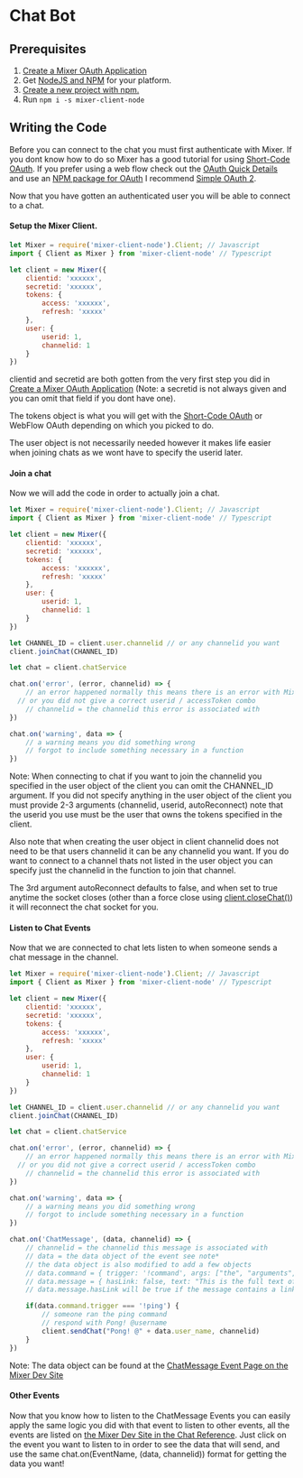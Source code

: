# Chat Bot

## Prerequisites
1. [Create a Mixer OAuth Application](https://mixer.com/lab/oauth)
2. Get [NodeJS and NPM](https://nodejs.org/en/) for your platform.
3. [Create a new project with npm.](https://docs.npmjs.com/cli/init)
4. Run `npm i -s mixer-client-node`

## Writing the Code
Before you can connect to the chat you must first authenticate with Mixer. If you dont know how to do so Mixer has a good tutorial for using [Short-Code OAuth](https://dev.mixer.com/reference/oauth/shortcodeauth). If you prefer using a web flow check out the [OAuth Quick Details](https://dev.mixer.com/reference/oauth/quickdetails) and use an [NPM package for OAuth](https://www.npmjs.com/search?q=oauth) I recommend [Simple OAuth 2](https://www.npmjs.com/package/simple-oauth2).

Now that you have gotten an authenticated user you will be able to connect to a chat.

#### Setup the Mixer Client.
```javascript
let Mixer = require('mixer-client-node').Client; // Javascript
import { Client as Mixer } from 'mixer-client-node' // Typescript

let client = new Mixer({
	clientid: 'xxxxxx',
	secretid: 'xxxxxx',
	tokens: {
		access: 'xxxxxx',
		refresh: 'xxxxx'
	},
	user: {
		userid: 1,
		channelid: 1
	}
})
```
clientid and secretid are both gotten from the very first step you did in [Create a Mixer OAuth Application](https://mixer.com/lab/oauth) (Note: a secretid is not always given and you can omit that field if you dont have one).

The tokens object is what you will get with the [Short-Code OAuth](https://dev.mixer.com/reference/oauth/shortcodeauth) or WebFlow OAuth depending on which you picked to do.

The user object is not necessarily needed however it makes life easier when joining chats as we wont have to specify the userid later.

#### Join a chat
Now we will add the code in order to actually join a chat.
```javascript
let Mixer = require('mixer-client-node').Client; // Javascript
import { Client as Mixer } from 'mixer-client-node' // Typescript

let client = new Mixer({
	clientid: 'xxxxxx',
	secretid: 'xxxxxx',
	tokens: {
		access: 'xxxxxx',
		refresh: 'xxxxx'
	},
	user: {
		userid: 1,
		channelid: 1
	}
})

let CHANNEL_ID = client.user.channelid // or any channelid you want
client.joinChat(CHANNEL_ID)

let chat = client.chatService

chat.on('error', (error, channelid) => {
	// an error happened normally this means there is an error with Mixer
  // or you did not give a correct userid / accessToken combo
	// channelid = the channelid this error is associated with
})

chat.on('warning', data => {
	// a warning means you did something wrong
	// forgot to include something necessary in a function
})
```

Note: When connecting to chat if you want to join the channelid you specified in the user object of the client you can omit the CHANNEL_ID argument. If you did not specify anything in the user object of the client you must provide 2-3 arguments (channelid, userid, autoReconnect) note that the userid you use must be the user that owns the tokens specified in the client.

Also note that when creating the user object in client channelid does not need to be that users channelid it can be any channelid you want. If you do want to connect to a channel thats not listed in the user object you can specify just the channelid in the function to join that channel.

The 3rd argument autoReconnect defaults to false, and when set to true anytime the socket closes (other than a force close using [client.closeChat()](https://www.npmjs.com/package/mixer-client-node#close-connection-to-chat)) it will reconnect the chat socket for you.

#### Listen to Chat Events
Now that we are connected to chat lets listen to when someone sends a chat message in the channel.
```javascript
let Mixer = require('mixer-client-node').Client; // Javascript
import { Client as Mixer } from 'mixer-client-node' // Typescript

let client = new Mixer({
	clientid: 'xxxxxx',
	secretid: 'xxxxxx',
	tokens: {
		access: 'xxxxxx',
		refresh: 'xxxxx'
	},
	user: {
		userid: 1,
		channelid: 1
	}
})

let CHANNEL_ID = client.user.channelid // or any channelid you want
client.joinChat(CHANNEL_ID)

let chat = client.chatService

chat.on('error', (error, channelid) => {
	// an error happened normally this means there is an error with Mixer
  // or you did not give a correct userid / accessToken combo
	// channelid = the channelid this error is associated with
})

chat.on('warning', data => {
	// a warning means you did something wrong
	// forgot to include something necessary in a function
})

chat.on('ChatMessage', (data, channelid) => {
	// channelid = the channelid this message is associated with
	// data = the data object of the event see note*
	// the data object is also modified to add a few objects
	// data.command = { trigger: '!command', args: ["the", "arguments", "passed"]}
	// data.message = { hasLink: false, text: "This is the full text of the message"}
	// data.message.hasLink will be true if the message contains a link

	if(data.command.trigger === '!ping') {
		// someone ran the ping command
		// respond with Pong! @username
		client.sendChat("Pong! @" + data.user_name, channelid)
	}
})
```
Note: The data object can be found at the [ChatMessage Event Page on the Mixer Dev Site](https://dev.mixer.com/reference/chat/events/chatmessage)

#### Other Events
Now that you know how to listen to the ChatMessage Events you can easily apply the same logic you did with that event to listen to other events, all the events are listed on [the Mixer Dev Site in the Chat Reference](https://dev.mixer.com/reference/chat/events). Just click on the event you want to listen to in order to see the data that will send, and use the same chat.on(EventName, (data, channelid)) format for getting the data you want!
